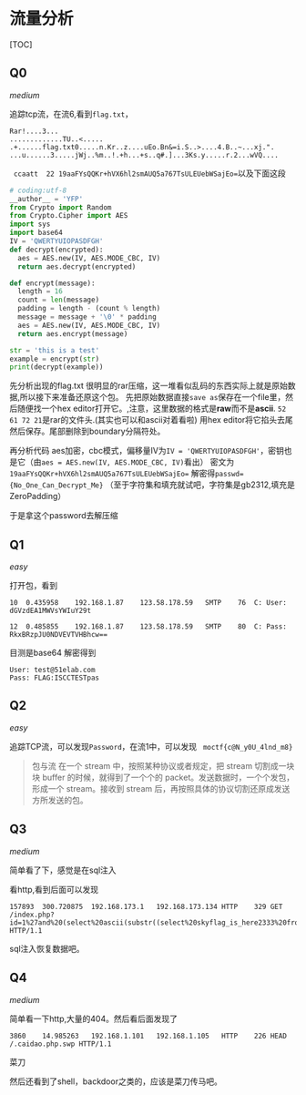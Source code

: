 # 流量分析

[TOC]

## Q0

*medium*

追踪tcp流，在流6,看到`flag.txt`，

```
Rar!....3...
.............TU..<..... .+......flag.txt0.....n.Kr..z....uEo.Bn&=i.S..>....4.B..~...xj.".
...u......3.....jWj..%m..!.+h...+s..q#.]...3Ks.y.....r.2...wVQ....
```

` ccaatt  22 19aaFYsQQKr+hVX6hl2smAUQ5a767TsULEUebWSajEo=`以及下面这段

```python
# coding:utf-8
__author__ = 'YFP'
from Crypto import Random
from Crypto.Cipher import AES
import sys
import base64
IV = 'QWERTYUIOPASDFGH'
def decrypt(encrypted):
  aes = AES.new(IV, AES.MODE_CBC, IV)
  return aes.decrypt(encrypted)

def encrypt(message):
  length = 16
  count = len(message)
  padding = length - (count % length)
  message = message + '\0' * padding
  aes = AES.new(IV, AES.MODE_CBC, IV)
  return aes.encrypt(message)

str = 'this is a test'
example = encrypt(str)
print(decrypt(example))
```
先分析出现的flag.txt
很明显的rar压缩，这一堆看似乱码的东西实际上就是原始数据,所以接下来准备还原这个包。
先把原始数据直接`save as`保存在一个file里，然后随便找一个hex editor打开它。,注意，这里数据的格式是**raw**而不是**ascii**.
`52 61 72 21`是rar的文件头.(其实也可以和ascii对着看啦)
用hex editor将它掐头去尾然后保存。尾部删除到boundary分隔符处。

再分析代码
aes加密，cbc模式，偏移量IV为`IV = 'QWERTYUIOPASDFGH'`，密钥也是它（由`aes = AES.new(IV, AES.MODE_CBC, IV)`看出）
密文为`19aaFYsQQKr+hVX6hl2smAUQ5a767TsULEUebWSajEo=`
解密得`passwd={No_One_Can_Decrypt_Me}`
（至于字符集和填充就试吧，字符集是gb2312,填充是ZeroPadding）

于是拿这个password去解压缩




## Q1

*easy*

打开包，看到

```
10	0.435958	192.168.1.87	123.58.178.59	SMTP	76	C: User: dGVzdEA1MWVsYWIuY29t

12	0.485855	192.168.1.87	123.58.178.59	SMTP	80	C: Pass: RkxBRzpJU0NDVEVTVHBhcw==
```

目测是base64
解密得到

```
User: test@51elab.com
Pass: FLAG:ISCCTESTpas
```

## Q2

*easy*

追踪TCP流，可以发现`Password`，在流1中，可以发现
` moctf{c@N_y0U_4lnd_m8}`

> 包与流
> 在一个 stream 中，按照某种协议或者规定，把 stream 切割成一块块 buffer 的时候，就得到了一个个的 packet。发送数据时，一个个发包，形成一个 stream。接收到 stream 后，再按照具体的协议切割还原成发送方所发送的包。

## Q3

*medium*

简单看了下，感觉是在sql注入

看http,看到后面可以发现

```
157893	300.720875	192.168.173.1	192.168.173.134	HTTP	329	GET /index.php?id=1%27and%20(select%20ascii(substr((select%20skyflag_is_here2333%20from%20flag%20limit%200,1),8,1)))=42%23 HTTP/1.1 
```

sql注入恢复数据吧。

## Q4

*medium*

简单看一下http,大量的404。然后看后面发现了

```
3860	14.985263	192.168.1.101	192.168.1.105	HTTP	226	HEAD /.caidao.php.swp HTTP/1.1 
```
菜刀

然后还看到了shell，backdoor之类的，应该是菜刀传马吧。
